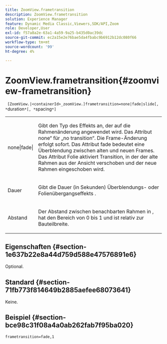 ```yaml
---
title: ZoomView.frametransition
description: ZoomView.frametransition
solution: Experience Manager
feature: Dynamic Media Classic,Viewers,SDK/API,Zoom
role: Developer,User
exl-id: f57a8a2e-63a1-4a59-9a25-b435d0ac39dc
source-git-commit: ec2a15e2e76bae5da4fbabc9b6912b12dc080f66
workflow-type: tm+mt
source-wordcount: '99'
ht-degree: 4%

---
```


# ZoomView.frametransition{#zoomview-frametransition}

` [ZoomView.|<containerId>_zoomView.]frametransition=none|fade|slide[, *`duration`*[, *`spacing`*]`

<table id="table_D5992FCFF26046079089652B211BB6C5"> 
 <tbody> 
  <tr> 
   <td colname="col1"> <p> <span class="codeph"> none|fade|</span> </p> </td> 
   <td colname="col2"> <p>Gibt den Typ des Effekts an, der auf die Rahmenänderung angewendet wird. Das Attribut <span class="codeph">none“ </span> für „no transition“. Die Frame-Änderung erfolgt sofort. Das Attribut <span class="codeph"> fade bedeutet </span> eine Überblendung zwischen alten und neuen Frames. Das Attribut <span class="codeph"> Folie aktiviert </span> Transition, in der der alte Rahmen aus der Ansicht verschoben und der neue Rahmen eingeschoben wird. </p> </td> 
  </tr> 
  <tr> 
   <td colname="col1"> <p> <span class="codeph"> <span class="varname"> Dauer </span> </span> </p> </td> 
   <td colname="col2"> <p>Gibt die Dauer (in Sekunden) <span class="codeph"> Überblendungs-</span> oder <span class="codeph"> Folienübergangseffekts </span>. </p> </td> 
  </tr> 
  <tr> 
   <td colname="col1"> <p> <span class="codeph"> <span class="varname"> Abstand </span> </span> </p> </td> 
   <td colname="col2"> <p>Der Abstand zwischen benachbarten Rahmen in <span class="codeph"> </span>, hat den Bereich von <span class="codeph"> 0 </span> bis <span class="codeph"> 1 </span> und ist relativ zur Bauteilbreite. </p> </td> 
  </tr> 
 </tbody> 
</table>

## Eigenschaften {#section-1e637b22e8a44d759d588e47576891e6}

Optional.

## Standard {#section-71fb773f814649b2885aefee68073641}

Keine.

## Beispiel {#section-bce98c31f08a4a0ab262fab7f95ba020}

`frametransition=fade,1`
